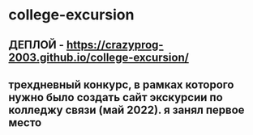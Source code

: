 # college-excursion
## ДЕПЛОЙ - https://crazyprog-2003.github.io/college-excursion/
## трехдневный конкурс, в рамках которого нужно было создать сайт экскурсии по колледжу связи (май 2022). я занял первое место
